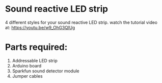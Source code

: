 # Sound reactive LED strip
4 different styles for your sound reactive LED strip.
watch the tutorial video at: https://youtu.be/w9_OhG3QlUg

# Parts required:
1. Addressable LED strip
2. Arduino board
3. Sparkfun sound detector module
4. Jumper cables
